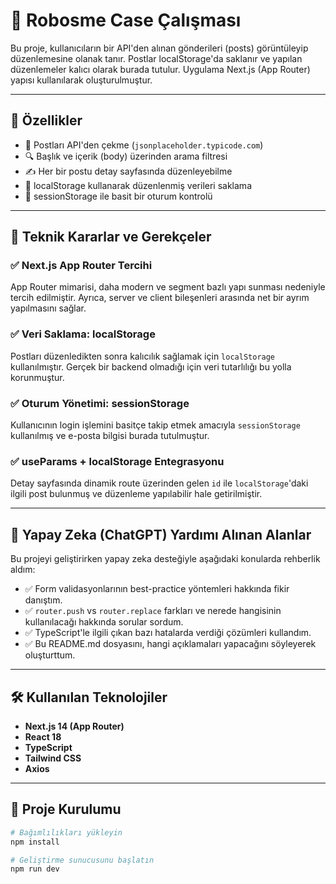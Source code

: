 # 📝 Robosme Case Çalışması

Bu proje, kullanıcıların bir API'den alınan gönderileri (posts) görüntüleyip düzenlemesine olanak tanır. Postlar localStorage'da saklanır ve yapılan düzenlemeler kalıcı olarak burada tutulur. Uygulama Next.js (App Router) yapısı kullanılarak oluşturulmuştur.

---

## 🚀 Özellikler

- 📄 Postları API'den çekme (`jsonplaceholder.typicode.com`)
- 🔍 Başlık ve içerik (body) üzerinden arama filtresi
- ✍️ Her bir postu detay sayfasında düzenleyebilme
- 💾 localStorage kullanarak düzenlenmiş verileri saklama
- 🔐 sessionStorage ile basit bir oturum kontrolü

---

## 🧠 Teknik Kararlar ve Gerekçeler

### ✅ **Next.js App Router Tercihi**
App Router mimarisi, daha modern ve segment bazlı yapı sunması nedeniyle tercih edilmiştir. Ayrıca, server ve client bileşenleri arasında net bir ayrım yapılmasını sağlar.

### ✅ **Veri Saklama: localStorage**
Postları düzenledikten sonra kalıcılık sağlamak için `localStorage` kullanılmıştır. Gerçek bir backend olmadığı için veri tutarlılığı bu yolla korunmuştur.

### ✅ **Oturum Yönetimi: sessionStorage**
Kullanıcının login işlemini basitçe takip etmek amacıyla `sessionStorage` kullanılmış ve e-posta bilgisi burada tutulmuştur.

### ✅ **useParams + localStorage Entegrasyonu**
Detay sayfasında dinamik route üzerinden gelen `id` ile `localStorage`'daki ilgili post bulunmuş ve düzenleme yapılabilir hale getirilmiştir.

---

## 🤖 Yapay Zeka (ChatGPT) Yardımı Alınan Alanlar

Bu projeyi geliştirirken yapay zeka desteğiyle aşağıdaki konularda rehberlik aldım:

- ✅ Form validasyonlarının best-practice yöntemleri hakkında fikir danıştım.
- ✅ `router.push` vs `router.replace` farkları ve nerede hangisinin kullanılacağı hakkında sorular sordum.
- ✅ TypeScript'le ilgili çıkan bazı hatalarda verdiği çözümleri kullandım.
- ✅ Bu README.md dosyasını, hangi açıklamaları yapacağını söyleyerek oluşturttum.
---

## 🛠️ Kullanılan Teknolojiler

- **Next.js 14 (App Router)**
- **React 18**
- **TypeScript**
- **Tailwind CSS**
- **Axios**

---

## 📁 Proje Kurulumu

```bash
# Bağımlılıkları yükleyin
npm install

# Geliştirme sunucusunu başlatın
npm run dev
